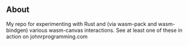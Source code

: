 ## About
My repo for experimenting with Rust and (via wasm-pack and wasm-bindgen) various wasm-canvas interactions. See at least one of these in action on johnrprogramming.com
